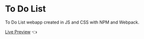 # To Do List

To Do List webapp created in JS and CSS with NPM and Webpack.

[Live Preview](https://adambgordon.github.io/to-do-list/) :point_left: